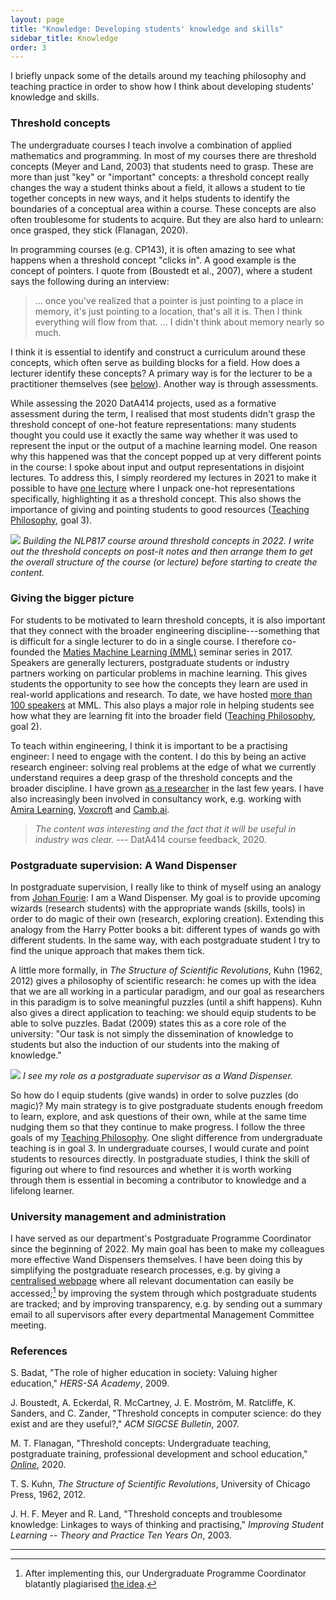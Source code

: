 ```yaml
---
layout: page
title: "Knowledge: Developing students' knowledge and skills"
sidebar_title: Knowledge
order: 3
---
```


I briefly unpack some of the details around my teaching philosophy and teaching practice in order to show how I think about developing students' knowledge and skills.


### Threshold concepts

The undergraduate courses I teach involve a combination of applied mathematics and programming. In most of my courses there are threshold concepts (Meyer and Land, 2003) that students need to grasp. These are more than just "key" or "important" concepts: a threshold concept really changes the way a student thinks about a field, it allows a student to tie together concepts in new ways, and it helps students to identify the boundaries of a conceptual area within a course. These concepts are also often troublesome for students to acquire. But they are also hard to unlearn: once grasped, they stick (Flanagan, 2020).

In programming courses (e.g. CP143), it is often amazing to see what happens when a threshold concept "clicks in". A good example is the concept of pointers. I quote from (Boustedt et al., 2007), where a student says the following during an interview:

> ... once you've realized that a pointer is just pointing to a place in memory, it's just pointing to a location, that's all it is. Then I think everything will flow from that. ... I didn't think about memory nearly so much.

I think  it is essential to identify and construct a curriculum around these concepts, which often serve as building blocks for a field. How does a lecturer identify these concepts? A primary way is for the lecturer to be a practitioner themselves (see [below](#giving-the-bigger-picture)). Another way is through assessments.

While assessing the 2020 DatA414 projects, used as a formative assessment during the term, I realised that most students didn't grasp the threshold concept of one-hot feature representations: many students thought you could use it exactly the same way whether it was used to represent the input or the output of a machine learning model. One reason why this happened was that the concept popped up at very different points in the course: I spoke about input and output representations in disjoint lectures. To address this, I simply reordered my lectures in 2021 to make it possible to have [one lecture](https://youtu.be/AoZdxBqw9n0&list=PLmZlBIcArwhNSvaKyVSoIEq0ewNX9KTC4) where I unpack one-hot representations specifically, highlighting it as a threshold concept. This also shows the importance of giving and pointing students to good resources ([Teaching Philosophy]({{site.url}}/philosophy/), goal 3).

![]({{site.url}}/fig/20220518_075838.jpg)
*Building the NLP817 course around threshold concepts in 2022. I write out the threshold concepts on post-it notes and then arrange them to get the overall structure of the course (or lecture) before starting to create the content.*


### Giving the bigger picture

For students to be motivated to learn threshold concepts, it is also important that they connect with the broader engineering discipline---something that is difficult for a single lecturer to do in a single course. I therefore co-founded the [Maties Machine Learning (MML)](https://mml.sun.ac.za/) seminar series in 2017. Speakers are generally lecturers, postgraduate students or industry partners working on particular problems in machine learning. This gives students the opportunity to see how the concepts they learn are used in real-world applications and research. To date, we have hosted [more than 100 speakers](https://mml.sun.ac.za/talks) at MML. This also plays a major role in helping students see how what they are learning fit into the broader field ([Teaching Philosophy]({{site.url}}/philosophy/), goal 2).

To teach within engineering, I think it is important to be a practising engineer: I need to engage with the content. I do this by being an active research engineer: solving real problems at the edge of what we currently understand requires a deep grasp of the threshold concepts and the broader discipline. I have grown [as a researcher](https://scholar.google.com/citations?user=F3dhs4kAAAAJ) in the last few years. I have also increasingly been involved in consultancy work, e.g. working with [Amira Learning](https://www.amiralearning.com), [Voxcroft](https://www.voxcroft.com/) and [Camb.ai](https://www.camb.ai/).

> *The content was interesting and the fact that it will be useful in industry was clear.* --- DatA414 course feedback, 2020.


### Postgraduate supervision: A Wand Dispenser

In postgraduate supervision, I really like to think of myself using an analogy from [Johan Fourie](https://www.johanfourie.com/teaching/): I am a Wand Dispenser. My goal is to provide upcoming wizards (research students) with the appropriate wands (skills, tools) in order to do magic of their own (research, exploring creation). Extending this analogy from the Harry Potter books a bit: different types of wands go with different students. In the same way, with each postgraduate student I try to find the unique approach that makes them tick.

A little more formally, in *The Structure of Scientific Revolutions*, Kuhn (1962, 2012) gives a philosophy of scientific research: he comes up with the idea that we are all working in a particular paradigm, and our goal as researchers in this paradigm is to solve meaningful puzzles (until a shift happens). Kuhn also gives a direct application to teaching: we should equip students to be able to solve puzzles. Badat (2009) states this as a core role of the university: "Our task is not simply the dissemination of knowledge to students but also the induction of our students into the making of knowledge."

![]({{site.url}}/fig/wands.jpeg)
*I see my role as a postgraduate supervisor as a Wand Dispenser.*

So how do I equip students (give wands) in order to solve puzzles (do magic)? My main strategy is to give postgraduate students enough freedom to learn, explore, and ask questions of their own, while at the same time nudging them so that they continue to make progress. I follow the three goals of my [Teaching Philosophy]({{site.url}}/philosophy/). One slight difference from undergraduate teaching is in goal 3. In undergraduate courses, I would curate and point students to resources directly. In postgraduate studies, I think the skill of figuring out where to find resources and whether it is worth working through them is essential in becoming a contributor to knowledge and a lifelong learner.


### University management and administration

I have served as our department's Postgraduate Programme Coordinator since the beginning of 2022. My main goal has been to make my colleagues more effective Wand Dispensers themselves. I have been doing this by simplifying the postgraduate research processes, e.g. by giving a [centralised webpage](https://eepostgrads.sun.ac.za/) where all relevant documentation can easily be accessed;[^1] by improving the system through which postgraduate students are tracked; and by improving transparency, e.g. by sending out a summary email to all supervisors after every departmental Management Committee meeting.


### References

S. Badat, "The role of higher education in society: Valuing higher education," *HERS-SA Academy*, 2009.

J. Boustedt, A. Eckerdal, R. McCartney, J. E. Moström, M. Ratcliffe, K. Sanders, and C. Zander, "Threshold concepts in computer science: do they exist and are they useful?," *ACM SIGCSE Bulletin*, 2007.

M. T. Flanagan, "Threshold concepts: Undergraduate teaching, postgraduate training, professional development and school education," [*Online*](https://www.ee.ucl.ac.uk/~mflanaga/thresholds.html), 2020.

T. S. Kuhn, *The Structure of Scientific Revolutions*, University of Chicago Press, 1962, 2012.

J. H. F. Meyer and R. Land, "Threshold concepts and troublesome knowledge: Linkages to ways of thinking and practising," *Improving Student Learning -- Theory and Practice Ten Years On*, 2003.

* * *

[^1]: After implementing this, our Undergraduate Programme Coordinator blatantly plagiarised [the idea](https://eeundergrads.sun.ac.za/).
